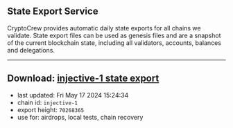 ## State Export Service
CryptoCrew provides automatic daily state exports for all chains we validate. State export files can be used as genesis files and are a snapshot of the current blockchain state, including all validators, accounts, balances and delegations.

---
**Download: [injective-1 state export](https://dl-eu2.ccvalidators.com/SERVICE/injective/injective-1_export_70268365.json)**
---

- last updated: Fri May 17 2024 15:24:34
- chain id: `injective-1`
- export height: `70268365`
- use for: airdrops, local tests, chain recovery
